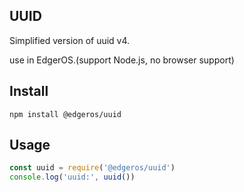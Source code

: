 ## UUID

Simplified version of uuid v4.

use in EdgerOS.(support Node.js, no browser support)

## Install
```shell
npm install @edgeros/uuid
```

## Usage
```javascript
const uuid = require('@edgeros/uuid')
console.log('uuid:', uuid())
```
